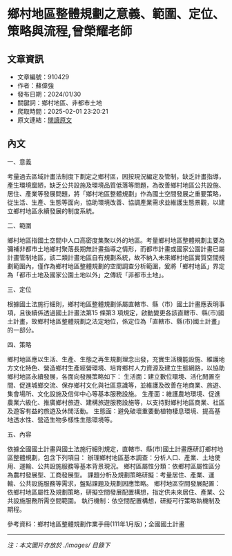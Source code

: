 # 鄉村地區整體規劃之意義、範圍、定位、策略與流程,曾榮耀老師

## 文章資訊
- 文章編號：910429
- 作者：蘇偉強
- 發布日期：2024/01/30
- 關鍵詞：鄉村地區、非都市土地
- 爬取時間：2025-02-01 23:20:21
- 原文連結：[閱讀原文](https://real-estate.get.com.tw/Columns/detail.aspx?no=910429)

## 內文


一、意義


考量過去區域計畫法制度下劃定之鄉村區，因按現況編定及管制，缺乏計畫指導，產生環境窳陋，缺乏公共設施及環境品質低落等問題，為改善鄉村地區公共設施、居住、產業等發展問題，將「鄉村地區整體規劃」作為國土空間發展之重要策略，從生活、生產、生態等面向，協助環境改善、協調產業需求並維護生態景觀，以建立鄉村地區永續發展的制度系統。


二、範圍


鄉村地區指國土空間中人口高密度集聚以外的地區。考量鄉村地區整體規劃主要為彌補非都市土地鄉村聚落長期無計畫指導之情形，而都市計畫或國家公園計畫已屬計畫管制地區，該二類計畫地區自有規劃系統，故不納入未來鄉村地區實質空間規劃範圍內，僅作為鄉村地區整體規劃的空間調查分析範圍，爰將「鄉村地區」界定為「都市土地及國家公園土地以外」之傳統「非都市土地」。


三、定位


根據國土法施行細則，鄉村地區整體規劃係屬直轄市、縣（市）國土計畫應表明事項，且後續係透過國土計畫法第15 條第3 項規定，啟動變更各該直轄市、縣(市)國土計畫，故鄉村地區整體規劃之法定地位，係定位為「直轄市、縣(市)國土計畫」的一部分。


四、策略


鄉村地區應以生活、生產、生態之再生規劃理念出發，充實生活機能設施、維護地方文化特色、營造鄉村生產經營環境、培育鄉村人力資源及建立生態網路，以協助鄉村地區永續發展，各面向發展策略如下：
生活面：建立數位環境、活化閒置空間、促進城鄉交流、保存鄉村文化與社區意識等，並維護及改善在地商業、旅遊、集會場所、文化設施及信仰中心等基本服務設施。
生產面：維護農地環境、促進農業六級化、推廣鄉村旅遊、建構旅遊服務設施等，以支持對鄉村地區商業、社區及遊客有益的旅遊及休閒活動。
生態面：避免破壞重要動植物棲息環境、提高基地透水性、營造生物多樣性生態環境等。


五、內容


依據全國國土計畫與國土法施行細則規定，直轄市、縣(市)國土計畫應研訂鄉村地區整體規劃，包含下列項目：
辦理鄉村地區基本調查：分析人口、產業、土地使用、運輸、公共設施服務等基本背景現況。
鄉村區屬性分類：依鄉村區屬性區分為農村發展型、工商發展型。
課題分析及規劃策略研擬：考量居住、產業、運輸、公共設施服務等需求，盤點課題及規劃因應策略。
鄉村地區空間發展配置：依鄉村地區屬性及規劃策略，研擬空間發展配置構想，指定供未來居住、產業、公共設施服務所需空間範圍。
執行機制：依空間配置構想，研擬可行策略執機制及期程。


參考資料：鄉村地區整體規劃作業手冊(111年1月版)；全國國土計畫

---
*注：本文圖片存放於 ./images/ 目錄下*
